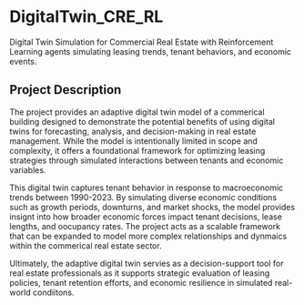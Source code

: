 # DigitalTwin_CRE_RL
Digital Twin Simulation for Commercial Real Estate with Reinforcement Learning agents simulating leasing trends, tenant behaviors, and economic events.
## Project Description
The project provides an adaptive digital twin model of a commerical building designed to demonstrate the potential benefits of using digital twins for forecasting, analysis, and decision-making in real estate management. While the model is intentionally limited in scope and complexity, it offers a foundational framework for optimizing leasing strategies through simulated interactions between tenants and economic variables. 

This digital twin captures tenant behavior in response to macroeconomic trends between 1990-2023. By simulating diverse economic conditions such as growth periods, downturns, and market shocks, the model provides insignt into how broader economic forces impact tenant decisions, lease lengths, and oocupancy rates. The project acts as a scalable framework that can be expanded to model more complex relationships and dynmaics within the commerical real estate sector. 

Ultimately, the adaptive digital twin servies as a decision-support tool for real estate professionals as it supports strategic evaluation of leasing policies, tenant retention efforts, and economic resilience in simulated real-world condiitons. 
